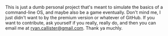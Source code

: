 This is just a dumb personal project that's meant to simulate the basics of a command-line OS, and maybe also be a game eventually.
Don't mind me, I just didn't want to by the premium version or whatever of GitHub. 
If you want to contribute, ask yourself if you really, really do, 
and then you can email me at ryan.callister@gmail.com. 
Thank ya muchly.
